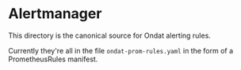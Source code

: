 # Alertmanager

This directory is the canonical source for Ondat alerting rules.

Currently they're all in the file `ondat-prom-rules.yaml` in the form of a
PrometheusRules manifest.
